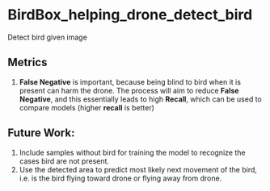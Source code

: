 # BirdBox_helping_drone_detect_bird
Detect bird given image 

## Metrics
1. __False Negative__ is important, because being blind to bird when it is present can harm the drone. The process will aim to reduce __False Negative__, and this essentially leads to high __Recall__, which can be used to compare models (higher __recall__ is better)
 
## Future Work:
1. Include samples without bird for training the model to recognize the cases bird are not present.
2. Use the detected area to predict most likely next movement of the bird, i.e. is the bird flying toward drone or flying away from drone.
